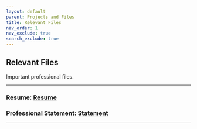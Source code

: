 ```yaml
---
layout: default
parent: Projects and Files
title: Relevant Files
nav_order: 1
nav_exclude: true
search_exclude: true
---
```

## Relevant Files

Important professional files.

---
### Resume: [Resume]
### Professional Statement: [Statement]

---
[Resume]: https://drive.google.com/file/d/1aRmlgI7epdarypSLLMkfwp9GPM37tLoK/view?usp=drive_link
[Statement]: https://drive.google.com/file/d/1a5jo-VG1UR6OJDUkdItUjEEozIBeaK47/view?usp=drive_link 